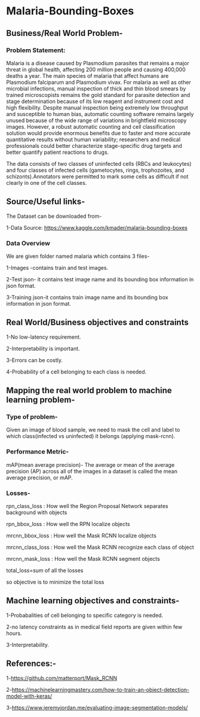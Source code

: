<h1>Malaria-Bounding-Boxes</h1>

<h2>Business/Real World Problem-</h2>
<h3>Problem Statement: </h3>
Malaria is a disease caused by Plasmodium parasites that remains a major threat in global health, affecting 200 million people and causing 400,000 deaths a year. The main species of malaria that affect humans are Plasmodium falciparum and Plasmodium vivax. For malaria as well as other microbial infections, manual inspection of thick and thin blood smears by trained microscopists remains the gold standard for parasite detection and stage determination because of its low reagent and instrument cost and high flexibility. Despite manual inspection being extremely low throughput and susceptible to human bias, automatic counting software remains largely unused because of the wide range of variations in brightfield microscopy images. However, a robust automatic counting and cell classification solution would provide enormous benefits due to faster and more accurate quantitative results without human variability; researchers and medical professionals could better characterize stage-specific drug targets and better quantify patient reactions to drugs.

The data consists of two classes of uninfected cells (RBCs and leukocytes) and four classes of infected cells (gametocytes, rings, trophozoites, and schizonts).Annotators were permitted to mark some cells as difficult if not clearly in one of the cell classes.

<h2> Source/Useful links- </h2>
The Dataset can be downloaded from-

1-Data Source: https://www.kaggle.com/kmader/malaria-bounding-boxes
<h3>Data Overview</h3>

We are given folder named malaria which contains 3 files-

1-Images -contains train and test images.

2-Test json- it contains test image name and its bounding box information in json format.

3-Training json-it contains train image name and its bounding box information in json format.

<h2>Real World/Business objectives and constraints</h2>

1-No low-latency requirement.

2-Interpretability is important.

3-Errors can be costly.

4-Probability of a cell belonging to each class is needed.

<h2>Mapping the real world problem to machine learning problem-</h2>
<h3>Type of problem-</h3>

Given an image of blood sample, we need to mask the cell and label to which class(infected vs uninfected) it belongs (applying mask-rcnn).

<h3>Performance Metric-</h3>

mAP(mean average precision)- The average or mean of the average precision (AP) across all of the images in a dataset is called the mean average precision, or mAP.

<h3>Losses-</h3>

rpn_class_loss : How well the Region Proposal Network separates background with objects

rpn_bbox_loss : How well the RPN localize objects

mrcnn_bbox_loss : How well the Mask RCNN localize objects

mrcnn_class_loss : How well the Mask RCNN recognize each class of object

mrcnn_mask_loss : How well the Mask RCNN segment objects

total_loss=sum of all the losses

so objective is to minimize the total loss

<h2>Machine learning objectives and constraints-</h2>

1-Probabalities of cell belonging to specific category is needed.

2-no latency constraints as in medical field reports are given within few hours.

3-Interpretability.

<h2>References:-</h2>

1-https://github.com/matterport/Mask_RCNN

2-https://machinelearningmastery.com/how-to-train-an-object-detection-model-with-keras/

3-https://www.jeremyjordan.me/evaluating-image-segmentation-models/




